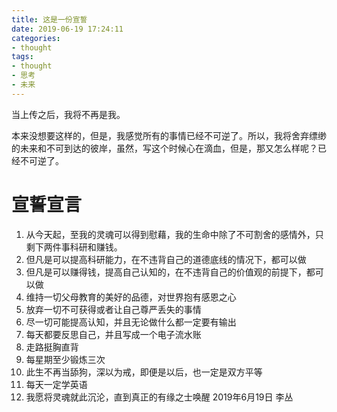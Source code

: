 ```yaml
---
title: 这是一份宣誓
date: 2019-06-19 17:24:11
categories:
- thought
tags:
- thought
- 思考
- 未来
---
```

当上传之后，我将不再是我。
<!-- more -->
本来没想要这样的，但是，我感觉所有的事情已经不可逆了。所以，我将舍弃缥缈的未来和不可到达的彼岸，虽然，写这个时候心在滴血，但是，那又怎么样呢？已经不可逆了。
# 宣誓宣言
1.  从今天起，至我的灵魂可以得到慰藉，我的生命中除了不可割舍的感情外，只剩下两件事科研和赚钱。
2.  但凡是可以提高科研能力，在不违背自己的道德底线的情况下，都可以做
3.  但凡是可以赚得钱，提高自己认知的，在不违背自己的价值观的前提下，都可以做
4.  维持一切父母教育的美好的品德，对世界抱有感恩之心
5.  放弃一切不可获得或者让自己尊严丢失的事情
6.  尽一切可能提高认知，并且无论做什么都一定要有输出
7.  每天都要反思自己，并且写成一个电子流水账
8.  走路挺胸直背
9.  每星期至少锻炼三次
10. 此生不再当舔狗，深以为戒，即便是以后，也一定是双方平等
11. 每天一定学英语
12. 我愿将灵魂就此沉沦，直到真正的有缘之士唤醒
2019年6月19日
李丛





